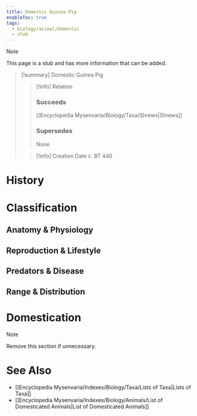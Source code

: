 ```yaml
---
title: Domestic Guinea Pig
enableToc: true
tags:
  - biology/animal/domestic
  - stub
---
```


> [!note]
> This page is a stub and has more information that can be added.

> [!summary] Domestic Guinea Pig
> > [!info] Relation
> > ### Succeeds
> > [[Encyclopedia Mysenvaria/Biology/Taxa/Shrews|Shrews]]
> > ### Supersedes
> > None
>
> > [!info] Creation Date
> > c. BT 440


# History

# Classification
## Anatomy & Physiology

## Reproduction & Lifestyle

## Predators & Disease

## Range & Distribution

# Domestication

> [!note]
> Remove this section if unnecessary.
# See Also
- [[Encyclopedia Mysenvaria/Indexes/Biology/Taxa/Lists of Taxa|Lists of Taxa]]
- [[Encyclopedia Mysenvaria/Indexes/Biology/Animals/List of Domesticated Animals|List of Domesticated Animals]]